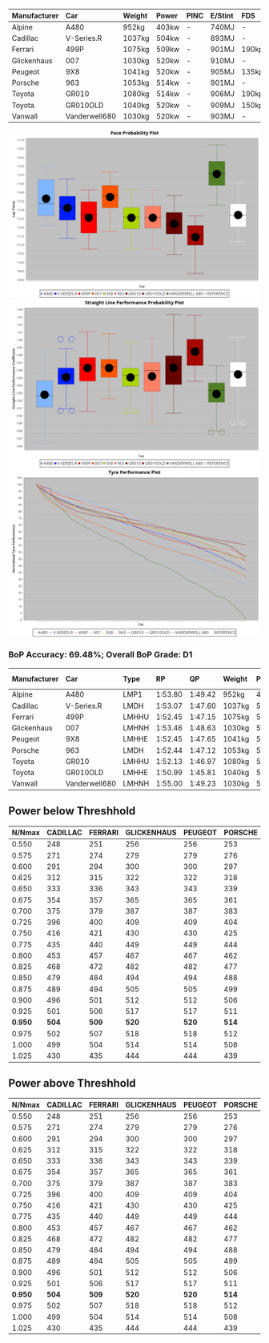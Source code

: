 |Manufacturer|Car|Weight|Power|PINC|E/Stint|FDS|
|:-|:-|:-|:-|:-|:-|:-|
|Alpine|A480|952kg|403kw|-|740MJ|-|
|Cadillac|V-Series.R|1037kg|504kw|-|893MJ|-|
|Ferrari|499P|1075kg|509kw|-|901MJ|190kph|
|Glickenhaus|007|1030kg|520kw|-|910MJ|-|
|Peugeot|9X8|1041kg|520kw|-|905MJ|135kph|
|Porsche|963|1053kg|514kw|-|901MJ|-|
|Toyota|GR010|1080kg|514kw|-|906MJ|190kph|
|Toyota|GR010OLD|1040kg|520kw|-|909MJ|150kph|
|Vanwall|Vanderwell680|1030kg|520kw|-|903MJ|-|

![PACECHART](./IMG/OFFICIAL.png)
![STRAIGHTLINEPERFORMANCECHART](./IMG/OFFICIAL_sp.png)
![TYREPERFORMANCECHART](./IMG/OFFICIAL_tw.png)

### BoP Accuracy: 69.48%; Overall BoP Grade: D1
|Manufacturer|Car|Type|RP|QP|Weight|Power¹|Threshhold|PINC|Power²|E/Stint|AVG Vmax|FDS|RDLC|L/Stint|BOP-Grade|ModelAccuracy|ModelPoints|Match%|
|:-|:-|:-|:-|:-|:-|:-|:-|:-|:-|:-|:-|:-|:-|:-|:-|:-|:-|:-|
|Alpine|A480|LMP1|1:53.80|1:49.42|952kg|403kw|0.0kph|-|403kw|740MJ|272.42kph|-|0.97|32|+B1|56.35%|794|88.56%|
|Cadillac|V-Series.R|LMDH|1:53.07|1:47.60|1037kg|504kw|0.0kph|-|504kw|893MJ|278.99kph|-|1.02|35|+B1|90.68%|2081|87.04%|
|Ferrari|499P|LMHHU|1:52.45|1:47.15|1075kg|509kw|0.0kph|-|509kw|901MJ|280.27kph|190kph|1.02|35|-B1|94.63%|2574|85.02%|
|Glickenhaus|007|LMHNH|1:53.46|1:48.63|1030kg|520kw|0.0kph|-|520kw|910MJ|282.56kph|-|0.96|35|+B2|94.93%|1610|82.44%|
|Peugeot|9X8|LMHHE|1:52.45|1:47.65|1041kg|520kw|0.0kph|-|520kw|905MJ|279.60kph|135kph|1.02|35|-A2|83.80%|2473|90.44%|
|Porsche|963|LMDH|1:52.44|1:47.12|1053kg|514kw|0.0kph|-|514kw|901MJ|279.73kph|-|1.00|35|-B2|95.67%|5902|84.02%|
|Toyota|GR010|LMHHU|1:52.13|1:46.97|1080kg|514kw|0.0kph|-|514kw|906MJ|280.49kph|190kph|1.01|35|-C2|91.69%|3310|72.67%|
|Toyota|GR010OLD|LMHHE|1:50.99|1:45.81|1040kg|520kw|0.0kph|-|520kw|909MJ|285.34kph|150kph|1.05|35|-Ω1|85.24%|1322|24.04%|
|Vanwall|Vanderwell680|LMHNH|1:55.00|1:49.23|1030kg|520kw|0.0kph|-|520kw|903MJ|276.76kph|-|1.01|35|+Ω1|93.72%|627|11.06%|

## Power below Threshhold
|N/Nmax|CADILLAC|FERRARI|GLICKENHAUS|PEUGEOT|PORSCHE|TOYOTA|TOYOTA|VANWALL|​|RPM|A480|
|:-|:-|:-|:-|:-|:-|:-|:-|:-|:-|:-|:-|
|0.550|248|251|256|256|253|253|256|256|​|--|-|
|0.575|271|274|279|279|276|276|279|279|​|--|-|
|0.600|291|294|300|300|297|297|300|300|​|--|-|
|0.625|312|315|322|322|318|318|322|322|​|--|-|
|0.650|333|336|343|343|339|339|343|343|​|--|-|
|0.675|354|357|365|365|361|361|365|365|​|--|-|
|0.700|375|379|387|387|383|383|387|387|​|--|-|
|0.725|396|400|409|409|404|404|409|409|​|--|-|
|0.750|416|421|430|430|425|425|430|430|​|--|-|
|0.775|435|440|449|449|444|444|449|449|​|5000|237|
|0.800|453|457|467|467|462|462|467|467|​|5500|279|
|0.825|468|472|482|482|477|477|482|482|​|6000|312|
|0.850|479|484|494|494|488|488|494|494|​|6500|353|
|0.875|489|494|505|505|499|499|505|505|​|7000|394|
|0.900|496|501|512|512|506|506|512|512|​|7500|404|
|0.925|501|506|517|517|511|511|517|517|​|8000|400|
|**0.950**|**504**|**509**|**520**|**520**|**514**|**514**|**520**|**520**|**​**|**8500**|**403**|
|0.975|502|507|518|518|512|512|518|518|​|9000|202|
|1.000|499|504|514|514|508|508|514|514|​|--|-|
|1.025|430|435|444|444|439|439|444|444|​|--|-|

## Power above Threshhold
|N/Nmax|CADILLAC|FERRARI|GLICKENHAUS|PEUGEOT|PORSCHE|TOYOTA|TOYOTA|VANWALL|​|RPM|A480|
|:-|:-|:-|:-|:-|:-|:-|:-|:-|:-|:-|:-|
|0.550|248|251|256|256|253|253|256|256|​|--|-|
|0.575|271|274|279|279|276|276|279|279|​|--|-|
|0.600|291|294|300|300|297|297|300|300|​|--|-|
|0.625|312|315|322|322|318|318|322|322|​|--|-|
|0.650|333|336|343|343|339|339|343|343|​|--|-|
|0.675|354|357|365|365|361|361|365|365|​|--|-|
|0.700|375|379|387|387|383|383|387|387|​|--|-|
|0.725|396|400|409|409|404|404|409|409|​|--|-|
|0.750|416|421|430|430|425|425|430|430|​|--|-|
|0.775|435|440|449|449|444|444|449|449|​|5000|237|
|0.800|453|457|467|467|462|462|467|467|​|5500|279|
|0.825|468|472|482|482|477|477|482|482|​|6000|312|
|0.850|479|484|494|494|488|488|494|494|​|6500|353|
|0.875|489|494|505|505|499|499|505|505|​|7000|394|
|0.900|496|501|512|512|506|506|512|512|​|7500|404|
|0.925|501|506|517|517|511|511|517|517|​|8000|400|
|**0.950**|**504**|**509**|**520**|**520**|**514**|**514**|**520**|**520**|**​**|**8500**|**403**|
|0.975|502|507|518|518|512|512|518|518|​|9000|202|
|1.000|499|504|514|514|508|508|514|514|​|--|-|
|1.025|430|435|444|444|439|439|444|444|​|--|-|
